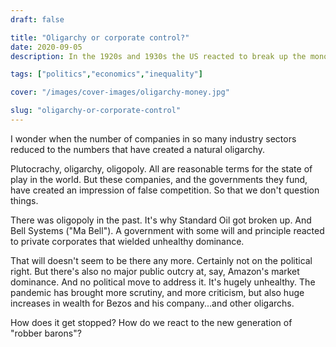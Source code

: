 ```yaml
---
draft: false

title: "Oligarchy or corporate control?"
date: 2020-09-05
description: In the 1920s and 1930s the US reacted to break up the monopoly and oligopoly of the "robber barons". The government had the will, and the public backing, to make changes necessary to protect from corporate dominance. That will doesn't exist any more.

tags: ["politics","economics","inequality"]

cover: "/images/cover-images/oligarchy-money.jpg"

slug: "oligarchy-or-corporate-control"
---
```


I wonder when the number of companies in so many industry sectors reduced to the numbers that have created a natural oligarchy.

Plutocrachy, oligarchy, oligopoly. All are reasonable terms for the state of play in the world. But these companies, and the governments they fund, have created an impression of false competition. So that we don't question things.

There was oligopoly in the past. It's why Standard Oil got broken up. And Bell Systems ("Ma Bell"). A government with some will and principle reacted to private corporates that wielded unhealthy dominance.

That will doesn't seem to be there any more. Certainly not on the political right. But there's also no major public outcry at, say, Amazon's market dominance. And no political move to address it. It's hugely unhealthy. The pandemic has brought more scrutiny, and more criticism, but also huge increases in wealth for Bezos and his company...and other oligarchs.

How does it get stopped? How do we react to the new generation of "robber barons"?